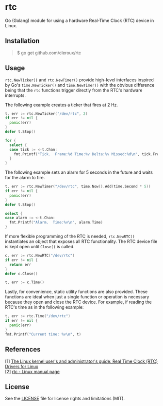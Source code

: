 # rtc

Go (Golang) module for using a hardware Real-Time Clock (RTC) device in Linux.

## Installation

> $ go get github.com/cleroux/rtc

## Usage

`rtc.NewTicker()` and `rtc.NewTimer()` provide high-level interfaces inspired
by Go's `time.NewTicker()` and `time.NewTimer()` with the obvious difference
being that the `rtc` functions trigger directly from the RTC's hardware
interrupts.

The following example creates a ticker that fires at 2 Hz.
```go
t, err := rtc.NewTicker("/dev/rtc", 2)
if err != nil {
  panic(err)
}
defer t.Stop()

for {
  select {
  case tick := <-t.Chan:
    fmt.Printf("Tick.  Frame:%d Time:%v Delta:%v Missed:%d\n", tick.Frame, tick.Time, tick.Delta, tick.Missed)
  }
}
```

The following example sets an alarm for 5 seconds in the future and waits for
the alarm to fire.
```go
t, err := rtc.NewTimer("/dev/rtc", time.Now().Add(time.Second * 5))
if err != nil {
  panic(err)
}
defer t.Stop()

select {
case alarm := <-t.Chan:
  fmt.Printf("Alarm.  Time:%v\n", alarm.Time)
}
```

If more flexible programming of the RTC is needed, `rtc.NewRTC()` instantiates
an object that exposes all RTC functionality. The RTC device file is kept open
until `Close()` is called.

```go
c, err := rtc.NewRTC("/dev/rtc")
if err != nil {
  return err
}
defer c.Close()

t, err := c.Time()
```

Lastly, for convenience, static utility functions are also provided. These
functions are ideal when just a single function or operation is necessary
because they open and close the RTC device. For example, if reading the RTC's
time as in the following example:

```go
t, err := rtc.Time("/dev/rtc")
if err != nil {
  panic(err)
}
fmt.Printf("Current time: %v\n", t)
```

## References

[1] [The Linux kernel user's and administrator's guide: Real Time Clock (RTC) Drivers for Linux](https://www.kernel.org/doc/html/latest/admin-guide/rtc.html)  
[2] [rtc - Linux manual page](https://man7.org/linux/man-pages/man4/rtc.4.html)

## License

See the [LICENSE](LICENSE.md) file for license rights and limitations (MIT).
